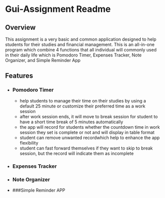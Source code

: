 # Gui-Assignment Readme

## Overview

This assignment is a very basic and common application designed to help students for their studies and financial management. This is an all-in-one program which combine 4 functions that all individual will commonly used in their daily life which is Pomodoro Timer, Expenses Tracker, Note Organizer, and Simple Reminder App

## Features
- ### Pomodoro Timer
  - help students to manage their time on their studies by using a default 25 minute or customize their preferred time as a work session
  - after work session ends, it will move to break session for student to have a short time break of 5 minutes automatically
  - the app will record for students whether the countdown time in work session they set is complete or not and will display in table format
  - student can remove unwanted recordwhich help to enhance the app flexibility
  - student can fast forward themselves if they want to skip to break session, but the record will indicate them as incomplete

- ### Expenses Tracker


- ### Note Organizer


- ###Simple Reminder APP
